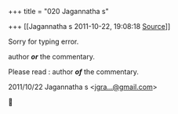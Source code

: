+++
title = "020 Jagannatha s"

+++
[[Jagannatha s	2011-10-22, 19:08:18 [Source](https://groups.google.com/g/bvparishat/c/orXIOQwoATU)]]



Sorry for typing error.



author ***or*** the commentary.



Please read : author ***of*** the commentary.  
  

2011/10/22 Jagannatha s \<[jgra...@gmail.com]()\>



